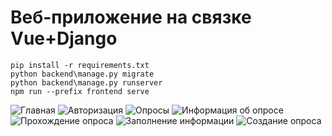 # Веб-приложение на связке Vue+Django

```
pip install -r requirements.txt
python backend\manage.py migrate
python backend\manage.py runserver
npm run --prefix frontend serve
```

![Главная](https://user-images.githubusercontent.com/55766513/124477028-33e9b600-ddac-11eb-966e-6267fe007c1d.png)
![Авторизация](https://user-images.githubusercontent.com/55766513/124477090-4663ef80-ddac-11eb-89fc-d3ba92b31935.png)
![Опросы](https://user-images.githubusercontent.com/55766513/124477123-4ebc2a80-ddac-11eb-8da6-46d3dbf01b91.png)
![Информация об опросе](https://user-images.githubusercontent.com/55766513/124477151-5976bf80-ddac-11eb-8c95-5409c42beb5a.png)
![Прохождение опроса](https://user-images.githubusercontent.com/55766513/124477191-685d7200-ddac-11eb-943c-234c70cfa46c.png)
![Заполнение информации](https://user-images.githubusercontent.com/55766513/124477223-701d1680-ddac-11eb-85d9-f7fac3b02c36.png)
![Создание опроса](https://user-images.githubusercontent.com/55766513/124477289-888d3100-ddac-11eb-93a2-099969e9c7ff.png)
